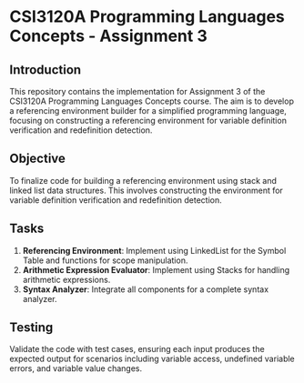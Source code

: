 # CSI3120A Programming Languages Concepts - Assignment 3

## Introduction
This repository contains the implementation for Assignment 3 of the CSI3120A Programming Languages Concepts course. The aim is to develop a referencing environment builder for a simplified programming language, focusing on constructing a referencing environment for variable definition verification and redefinition detection.

## Objective
To finalize code for building a referencing environment using stack and linked list data structures. This involves constructing the environment for variable definition verification and redefinition detection.

## Tasks
1. **Referencing Environment**: Implement using LinkedList for the Symbol Table and functions for scope manipulation.
2. **Arithmetic Expression Evaluator**: Implement using Stacks for handling arithmetic expressions.
3. **Syntax Analyzer**: Integrate all components for a complete syntax analyzer.

## Testing
Validate the code with test cases, ensuring each input produces the expected output for scenarios including variable access, undefined variable errors, and variable value changes.



